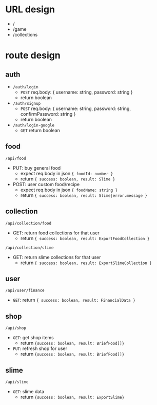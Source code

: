 # URL design

- /
- /game
- /collections

# route design

## auth

- `/auth/login`
	- `POST` req.body: { username: string, password: string }
	- return boolean
- `/auth/signup`
	- `POST` req.body: { username: string, password: string, confirmPassword: string }
	- return boolean
- `/auth/login-google`
	- `GET` return boolean

## food
`/api/food`
- PUT: buy general food
	- expect req.body in json `{ foodId: number }`
	- return `{ success: boolean, result: Slime }`
- POST: user custom food/recipe
	- expect req.body in json `{ foodName: string }`
	- return `{ success: boolean, result: Slime|error.message }`

## collection

`/api/collection/food`
- GET: return food collections for that user
	- return `{ success: boolean, result: ExportFoodCollection }`

`/api/collection/slime`
- GET: return slime collections for that user
	- return `{ success: boolean, result: ExportSlimeCollection }`

## user

`/api/user/finance`
- `GET`: return `{ success: boolean, result: FinancialData }`

## shop
`/api/shop`
- `GET`: get shop items
	- return `{success: boolean, result: BriefFood[]}`
- `PUT`: refresh shop for user
	- return `{success: boolean, result: BriefFood[]}`

## slime
`/api/slime`
- `GET`: slime data
	- return `{success: boolean, result: ExportSlime}`